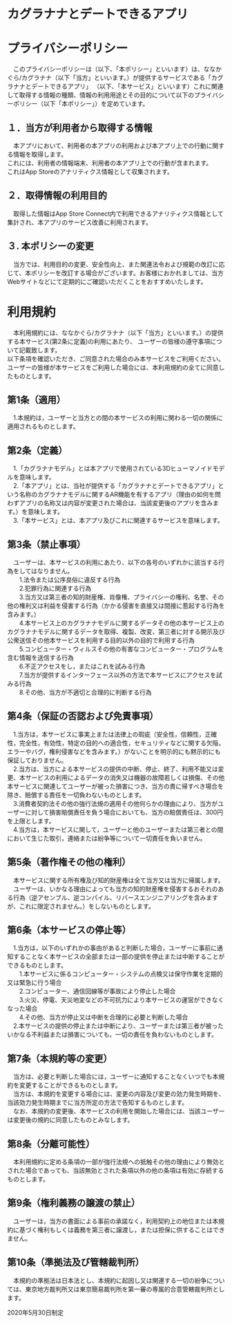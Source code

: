 # カグラナナとデートできるアプリ  

# プライバシーポリシー
 
　このプライバシーポリシーは（以下、「本ポリシー」といいます）は、ななかぐら/カグラナナ（以下「当方」といいます。）が提供するサービスである「カグラナナとデートできるアプリ」
（以下、「本サービス」といいます）これに関連して取得する情報の種類、情報の利用用途とその目的について以下のプライバシーポリシー（以下「本ポリシー」）を定めています。
 
## １．当方が利用者から取得する情報
　本アプリにおいて、利用者の本アプリの利用および本アプリ上での行動に関する情報を取得します。  
 これには、利用者の情報端末、利用者の本アプリ上での行動が含まれます。    
 これはApp Storeのアナリティクス情報として収集されます。
 
## ２．取得情報の利用目的
　取得した情報はApp Store Connect内で利用できるアナリティクス情報として集計され、本アプリのサービス改善に利用されます。
 	
## ３. 本ポリシーの変更
　当方では、利用目的の変更、安全性向上、また関連法令および規範の改訂に応じて、本ポリシーを改訂する場合がございます。お客様におかれましては、当方Webサイトなどにて定期的にご確認いただくことをおすすめいたします。

# 利用規約
 
　本利用規約には、ななかぐら/カグラナナ（以下「当方」といいます。）の提供する本サービス(第2条に定義)の利用にあたり、 ユーザーの皆様の遵守事項について記載致します。  
以下条項を確認いただき、ご同意された場合のみ本サービスをご利用ください。  
ユーザーの皆様が本サービスをご利用した場合には、本利用規約の全てに同意したものとします。
  
## 第1条（適用）
　1.本規約は，ユーザーと当方との間の本サービスの利用に関わる一切の関係に適用されるものとします。  
 
## 第2条（定義）
　1.「カグラナナモデル」とは本アプリで使用されている3Dヒューマノイドモデルを意味します。  
　2.「本アプリ」とは、当社が提供する「カグラナナとデートできるアプリ」という名称のカグラナナモデルに関するAR機能を有するアプリ（理由の如何を問わずアプリの名称又は内容が変更された場合は、当該変更後のアプリを含みます。）を意味します。  
　3.「本サービス」とは、本アプリ及びこれに関連するサービスを意味します。  
   
## 第3条（禁止事項）
　ユーザーは、本サービスの利用にあたり、以下の各号のいずれかに該当する行為をしてはなりません。  
　　1.法令または公序良俗に違反する行為  
　　2.犯罪行為に関連する行為  
　　3.当方又は第三者の知的財産権、肖像権、プライバシーの権利、名誉、その他の権利又は利益を侵害する行為（かかる侵害を直接又は間接に惹起する行為を含みます。）  
　　4.本サービス上のカグラナナモデルに関するデータその他の本サービス上のカグラナナモデルに関するデータを取得、複製、改変、第三者に対する開示及び公衆送信その他本サービスを利用する目的以外の目的で利用する行為  
　　5.コンピューター・ウィルスその他の有害なコンピューター・プログラムを含む情報を送信する行為  
　　6.不正アクセスをし，またはこれを試みる行為  
　　7.当方が提供するインターフェース以外の方法で本サービスにアクセスを試みる行為  
　　8.その他、当方が不適切と合理的に判断する行為  
    
## 第4条（保証の否認および免責事項）
　1.当方は，本サービスに事実上または法律上の瑕疵（安全性，信頼性，正確性，完全性，有効性，特定の目的への適合性，セキュリティなどに関する欠陥，エラーやバグ，権利侵害などを含みます。）がないことを明示的にも黙示的にも保証しておりません。  
　2.当方は、当方による本サービスの提供の中断、停止、終了、利用不能又は変更、本サービスの利用によるデータの消失又は機器の故障若しくは損傷、その他本サービスに関連してユーザーが被った損害につき、当方の責に帰すべき場合を除き、賠償する責任を一切負わないものとします。  
　3.消費者契約法その他の強行法規の適用その他何らかの理由により、当方がユーザーに対して損害賠償責任を負う場合においても、当方の賠償責任は、300円を上限とします。  
　4.当方は，本サービスに関して，ユーザーと他のユーザーまたは第三者との間において生じた取引，連絡または紛争等について一切責任を負いません。  
       
## 第5条（著作権その他の権利）
　本サービスに関する所有権及び知的財産権は全て当方又は当方に帰属します。  
　ユーザーは、いかなる理由によっても当方の知的財産権を侵害するおそれのある行為（逆アセンブル、逆コンパイル、リバースエンジニアリングを含みますが、これに限定されません。）をしないものとします。  
     
## 第6条（本サービスの停止等）
　1.当方は，以下のいずれかの事由があると判断した場合，ユーザーに事前に通知することなく本サービスの全部または一部の提供を停止または中断することができるものとします。    
　　1.本サービスに係るコンピューター・システムの点検又は保守作業を定期的又は緊急に行う場合    
　　2.コンピューター、通信回線等が事故により停止した場合    
　　3.火災、停電、天災地変などの不可抗力により本サービスの運営ができなくなった場合    
　　4.その他、当方が停止又は中断を合理的に必要と判断した場合  
　2.本サービスの提供の停止または中断により、ユーザーまたは第三者が被ったいかなる不利益または損害についても，一切の責任を負わないものとします。    
 
## 第7条（本規約等の変更）
　当方は、必要と判断した場合には，ユーザーに通知することなくいつでも本規約を変更することができるものとします。  
　当方は、本規約を変更する場合には、変更の内容及び変更の効力発生時期を、当該効力発生時期までに当方所定の方法で告知するものとします。  
　なお、本規約の変更後、本サービスの利用を開始した場合には、当該ユーザーは変更後の規約に同意したものとみなします。  
  
## 第8条（分離可能性）
　本利用規約に定める条項の一部が強行法規への抵触その他の理由により無効とされた場合であっても、当該無効とされた条項以外の他の条項は有効に存続するものとします。  
 
## 第9条（権利義務の譲渡の禁止）
　ユーザーは，当方の書面による事前の承諾なく，利用契約上の地位または本規約に基づく権利もしくは義務を第三者に譲渡し，または担保に供することはできません。  
 
## 第10条（準拠法及び管轄裁判所）
　本規約の準拠法は日本法とし、本規約に起因し又は関連する一切の紛争については、東京地方裁判所又は東京簡易裁判所を第一審の専属的合意管轄裁判所とします。  
    
    
 2020年5月30日制定
  


